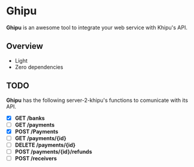 # Ghipu
**Ghipu** is an awesome tool to integrate your web service with Khipu's API.


## Overview

* Light
* Zero dependencies

## TODO

**Ghipu** has the following server-2-khipu's functions to comunicate with its API.

- [x] **GET /banks**
- [ ] **GET /payments**
- [x] **POST /Payments**
- [ ] **GET /payments/{id}**
- [ ] **DELETE /payments/{id}**
- [ ] **POST /payments/{id}/refunds**
- [ ] **POST /receivers**
